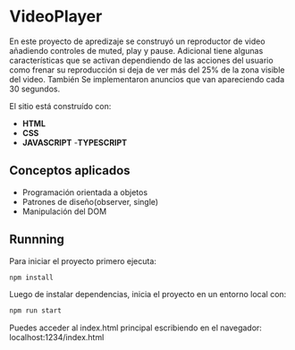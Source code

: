 #  VideoPlayer
En este proyecto de apredizaje se construyó un reproductor de video añadiendo controles de muted, play y pause. Adicional tiene algunas características que se activan dependiendo de las acciones del usuario como frenar su reproducción si deja de ver más del 25% de la zona visible del video. También Se implementaron anuncios que van apareciendo cada 30 segundos.

El sitio está construído con:
- **HTML**
- **CSS**
- **JAVASCRIPT**
-**TYPESCRIPT**

## Conceptos aplicados
- Programación orientada a objetos
- Patrones de diseño(observer, single)
- Manipulación del DOM

## Runnning

Para iniciar el proyecto primero ejecuta:

```sh
npm install
```
Luego de instalar dependencias, inicia el proyecto en un entorno local con:

```sh
npm run start
```

Puedes acceder al index.html principal escribiendo en el navegador:
localhost:1234/index.html

